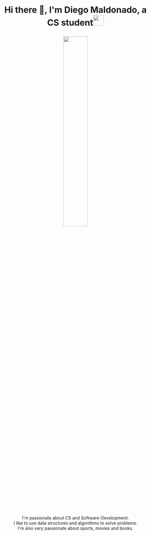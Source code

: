 <h1><p align="center">Hi there 👋, I'm Diego Maldonado, a CS student<a href="https://rahulmahesh.me/"><img src="https://media.giphy.com/media/hvRJCLFzcasrR4ia7z/giphy.gif" width="35px"></h1></a></p>
<p align="center" ><img src="https://www.espine.in/blog/wp-content/uploads/2022/08/software-developer.jpg" width="40%"/></p>
<p align="center">I'm passionate about CS and Software-Development.<br/>I like to use data structures and algorithms to solve problems.<br>I'm also very passionate about sports, movies and books.<br></p><br/>
<!--
**dmaldo19/dmaldo19** is a ✨ _special_ ✨ repository because its `README.md` (this file) appears on your GitHub profile.

Here are some ideas to get you started:

- 🔭 I’m currently working on ...
- 🌱 I’m currently learning ...
- 👯 I’m looking to collaborate on ...
- 🤔 I’m looking for help with ...
- 💬 Ask me about ...
- 📫 How to reach me: ...
- 😄 Pronouns: ...
- ⚡ Fun fact: ...
-->
